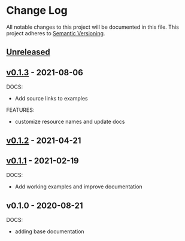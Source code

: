 # Change Log

All notable changes to this project will be documented in this file.
This project adheres to [Semantic Versioning](http://semver.org/).

<a name="unreleased"></a>
## [Unreleased]



<a name="v0.1.3"></a>
## [v0.1.3] - 2021-08-06
DOCS:
- Add source links to examples

FEATURES:
- customize resource names and update docs


<a name="v0.1.2"></a>
## [v0.1.2] - 2021-04-21



<a name="v0.1.1"></a>
## [v0.1.1] - 2021-02-19
DOCS:
- Add working examples and improve documentation


<a name="v0.1.0"></a>
## v0.1.0 - 2020-08-21
DOCS:
- adding base documentation


[Unreleased]: https://github.com/nclouds/terraform-aws-iam-role/compare/v0.1.3...HEAD
[v0.1.3]: https://github.com/nclouds/terraform-aws-iam-role/compare/v0.1.2...v0.1.3
[v0.1.2]: https://github.com/nclouds/terraform-aws-iam-role/compare/v0.1.1...v0.1.2
[v0.1.1]: https://github.com/nclouds/terraform-aws-iam-role/compare/v0.1.0...v0.1.1
